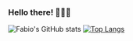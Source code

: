 ### Hello there! 🙋🏼‍♂️

![Fabio's GitHub stats](https://github-readme-stats.vercel.app/api?username=chagall&count_private=true&show_icons=true&theme=react&include_all_commits=true)
[![Top Langs](https://github-readme-stats.vercel.app/api/top-langs/?username=chagall&layout=compact&theme=react)](https://github.com/chagall/github-readme-stats)
